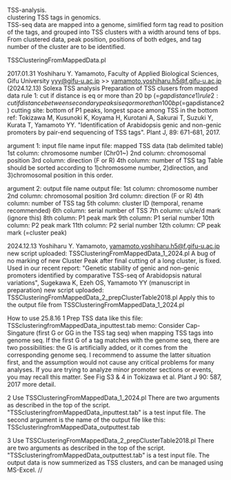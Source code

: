 TSS-analysis.  
clustering TSS tags in genomics.  
TSS-seq data are mapped into a genome, simlified form tag read to position of the tags, and grouped into TSS clusters with a width around tens of bps. From clustered data, peak position, positions of both edges, and tag number of the cluster are to be identified.


TSSClusteringFromMappedData.pl

  2017.01.31
  Yoshiharu Y. Yamamoto, Faculty of Applied Biological Sciences, Gifu University
  yyy@gifu-u.ac.jp >> yamamoto.yoshiharu.h5@f.gifu-u.ac.jp (2024.12.13)
  Solexa TSS analysis
  Preparation of TSS clusers from mapped data
  rule 1: cut if distance is eq or more than 20 bp (=$gapdistance1)
  rule 2: cut if distance between secondary peaks is eq or more than 100 bp (=$gapdistance2)
  cutting site: bottom of P1 peaks, longest space among TSS in the bottom
  ref: Tokizawa M, Kusunoki K, Koyama H, Kurotani A, Sakurai T, Suzuki Y, Kurata T, Yamamoto YY. "Identification of Arabidopsis genic and non-genic promoters by pair-end sequencing of TSS tags". Plant J, 89: 671-681, 2017.

  argument 1: input file name
  input file: mapped TSS data (tab delimited table)
  1st column: chromosome number (Chr01~)
  2nd column: chromosomal position
  3rd column: direction (F or R)
  4th column: number of TSS tag
 Table should be sorted according to 1)chromosome number, 2)direction, and 3)chromosomal position in this order.

  argument 2: output file name
  output file:
  1st column: chromosome number
  2nd column: chromosomal position
  3rd column: direction (F or R)
  4th column: number of TSS tag
  5th column: cluster ID (temporal, rename recommended)
  6th column: serial number of TSS
  7th column: u/s/e/d mark (ignore this)
  8th column: P1 peak mark
  9th column: P1 serial number
  10th column: P2 peak mark
  11th column: P2 serial number
  12th column: CP peak mark (=cluster peak)

2024.12.13
Yoshiharu Y. Yamamoto, yamamoto.yoshiharu.h5@f.gifu-u.ac.jp
new script uploaded: TSSClusteringFromMappedData_1_2024.pl
A bug of no marking of new Cluster Peak after final cutting of a long cluster, is fixed.
Used in our recent report: "Genetic stability of genic and non-genic promoters identified by comparative TSS-seq of Arabidopsis natural variations", Sugekawa K, Ezeh OS, Yamamoto YY (manuscript in preparation)
new script uploaded: TSSClusteringFromMappedData_2_prepClusterTable2018.pl
Apply this to the output file from TSSClusteringFromMappedData_1_2024.pl


How to use  25.8.16
1
Prep TSS data like this file: TSSclusteringfromMappedData_inputtest.tab
memo: Consider Cap-Singature (first G or GG in the TSS tag seq) when mapping TSS tags into genome seq. If the first G of a tag matches with the genome seq, there are two possibilities: the G is artificially added, or it comes from the corresponding genome seq. I recommend to assume the latter situation first, and the assumption would not cause any critical problems for many analyses. If you are trying to analyze minor promoter sections or events, you may recall this matter. See Fig S3 & 4 in Tokizawa et al. Plant J 90: 587, 2017 more detail.

2
Use TSSClusteringFromMappedData_1_2024.pl
There are two arguments as described in the top of the script. "TSSclusteringfromMappedData_inputtest.tab" is a test input file.
The second argument is the name of the output file like this:
TSSclusteringfromMappedData_outputtest.tab

3
Use TSSClusteringFromMappedData_2_prepClusterTable2018.pl
There are two arguments as described in the top of the script. "TSSclusteringfromMappedData_outputtest.tab" is a test input file.
The output data is now summerized as TSS clusters, and can be managed using MS-Excel.
//


